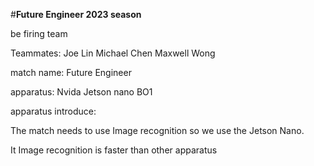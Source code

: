 #**Future Engineer 2023 season**

be firing team 


Teammates: Joe Lin  Michael Chen Maxwell Wong


match name: Future Engineer


apparatus: Nvida Jetson nano BO1


apparatus introduce:


The match needs to use Image recognition so we use the Jetson Nano. 


It Image recognition is faster than other apparatus 





